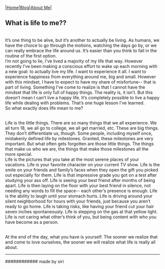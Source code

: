 |[Home](README.md)|[Blog](Blog.md)|[About Me](about.md)|

## What is life to me??
<br/>It’s one thing to be alive, but it’s another to actually be living. As humans, we have the choice to go through the motions, watching the days go by, or we can really embrace the life around us. It’s easier than you think to fall in the routine of the first option.
<br/>I’m not going to lie, I’ve lived a majority of my life that way. However recently I’ve been making a conscious effort to wake up each morning with a new goal: to actually live my life. I want to experience it all. I want to experience happiness from everything around me, big and small. However with this mindset, I have to expect to have my share of misfortune-- that is part of living. Something I’ve come to realize is that I cannot have the mindset that life is only full of happy things. The reality is, it isn’t. But this doesn’t mean I can’t live a happy life. It’s completely possible to live a happy life while dealing with problems. That’s one huge lesson I’ve learned.
<br/>So what exactly does life mean to me?

<br/>Life is the little things. There are so many things that we all experience. We all turn 18, we all go to college, we all get married, etc. These are big things. They don’t differentiate us, though. Some people, including myself once, mistakenly defined life by milestones. Granted, these milestones are very important. But what often gets forgotten are those little things. The things that make us who we are, the things that make those milestones all the more special.
<br/>Life is the pictures that you take at the most serene places of your vacations. Life is your favorite character on your current TV show. Life is the smile on your friends and family’s faces when they open the gift you picked out especially for them. Life is that impressive grade you got on a test after studying your ass off. Life is seeing your best friend after months of being apart. Life is then laying on the floor with your best friend in silence, not needing any words to fill the space-- each other’s presence is enough. Life is the ability to laugh until your stomach hurts. Life is driving around your silent neighborhood for hours with your friends, just because you aren’t ready to go home. Life is taking risks, like having your friend cut your hair seven inches spontaneously. Life is stepping on the gas at that yellow light. Life is not caring what other’s think of you, but being content with who you have become as a person.

<br/>At the end of the day, what you have is yourself. The sooner we realize that and come to love ourselves, the sooner we will realize what life is really all about.

---
############ made by siri

